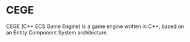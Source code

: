 # CEGE

CEGE (C++ ECS Game Engine) is a game engine written in C++, based on an Entity Component System architecture.
